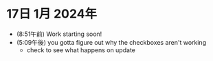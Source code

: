# 17日 1月 2024年
- (8:51午前) Work starting soon!
- (5:09午後) you gotta figure out why the checkboxes aren't working
  - check to see what happens on update


